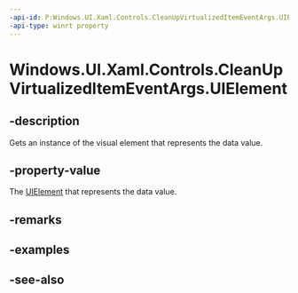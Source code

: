 ```yaml
---
-api-id: P:Windows.UI.Xaml.Controls.CleanUpVirtualizedItemEventArgs.UIElement
-api-type: winrt property
---
```


<!-- Property syntax
public Windows.UI.Xaml.UIElement UIElement { get; }
-->

# Windows.UI.Xaml.Controls.CleanUpVirtualizedItemEventArgs.UIElement

## -description
Gets an instance of the visual element that represents the data value.



## -property-value
The [UIElement](../windows.ui.xaml/uielement.md) that represents the data value.

## -remarks

## -examples

## -see-also
